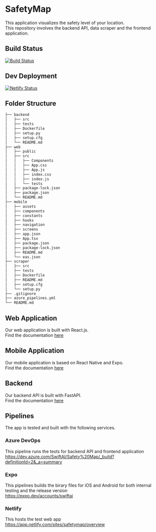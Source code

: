 # SafetyMap
This application visualizes the safety level of your location.    
This repository involves the backend API, data scraper and the frontend application.

## Build Status
[![Build Status](https://dev.azure.com/SwiftAI/Safety%20Map/_apis/build/status/akihiro-inui.SafetyMap?branchName=main)](https://dev.azure.com/SwiftAI/Safety%20Map/_build/latest?definitionId=2&branchName=main)

## Dev Deployment
[![Netlify Status](https://api.netlify.com/api/v1/badges/ed110798-4064-4ad9-9635-34b7c31ad4e0/deploy-status)](https://app.netlify.com/sites/safetymap/deploys)

## Folder Structure
```bash
├── backend
│   ├── src
│   ├── tests
│   ├── Dockerfile
│   ├── setup.py
│   ├── setup.cfg
│   └── README.md
├── web
│   ├── public
│   ├── src
│   │   ├── Components
│   │   ├── App.css
│   │   ├── App.js
│   │   ├── index.css
│   │   ├── index.js
│   │   └── tests
│   ├── package-lock.json
│   ├── package.json
│   └── README.md
├── mobile
│   ├── assets
│   ├── components
│   ├── constants
│   ├── hooks
│   ├── navigation
│   ├── screens
│   ├── app.json
│   ├── App.tsx
│   ├── package.json
│   ├── package-lock.json
│   ├── README.md
│   └── eas.json
├── scraper
│   ├── src
│   ├── tests
│   ├── Dockerfile
│   ├── README.md
│   ├── setup.cfg
│   └── setup.py
├── .gitignore
├── azure_pipelines.yml
└── README.md
```

## Web Application
Our web application is built with React.js.  
Find the documentation [here](web/README.md)

## Mobile Application
Our mobile application is based on React Native and Expo.  
Find the documentation [here](mobile/README.md)

## Backend
Our backend API is built with FastAPI.  
Find the documentation [here](backend/README.md)

## Pipelines
The app is tested and built with the following services.
### Azure DevOps
This pipeline runs the tests for backend API and frontend application  
https://dev.azure.com/SwiftAI/Safety%20Map/_build?definitionId=2&_a=summary

### Expo
This pipelines builds the birary files for iOS and Android for both internal testing and the release version  
https://expo.dev/accounts/swiftai  

### Netlify  
This hosts the test web app  
https://app.netlify.com/sites/safetymap/overview
